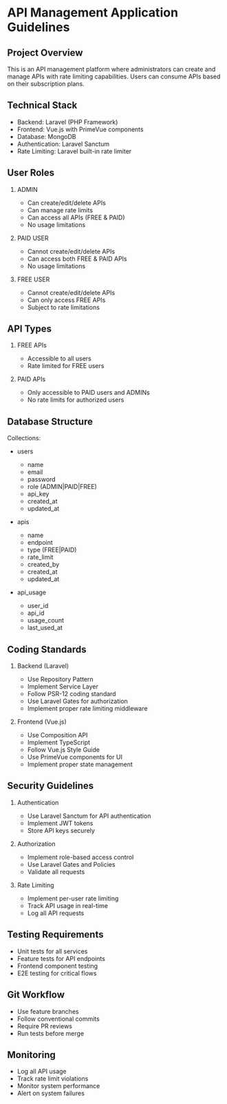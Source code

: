 # API Management Application Guidelines

## Project Overview
This is an API management platform where administrators can create and manage APIs with rate limiting capabilities. Users can consume APIs based on their subscription plans.

## Technical Stack
- Backend: Laravel (PHP Framework)
- Frontend: Vue.js with PrimeVue components
- Database: MongoDB
- Authentication: Laravel Sanctum
- Rate Limiting: Laravel built-in rate limiter

## User Roles
1. ADMIN
   - Can create/edit/delete APIs
   - Can manage rate limits
   - Can access all APIs (FREE & PAID)
   - No usage limitations
   
2. PAID USER
   - Cannot create/edit/delete APIs
   - Can access both FREE & PAID APIs
   - No usage limitations
   
3. FREE USER
   - Cannot create/edit/delete APIs
   - Can only access FREE APIs
   - Subject to rate limitations

## API Types
1. FREE APIs
   - Accessible to all users
   - Rate limited for FREE users
   
2. PAID APIs
   - Only accessible to PAID users and ADMINs
   - No rate limits for authorized users

## Database Structure
Collections:
- users
  - name
  - email
  - password
  - role (ADMIN|PAID|FREE)
  - api_key
  - created_at
  - updated_at

- apis
  - name
  - endpoint
  - type (FREE|PAID)
  - rate_limit
  - created_by
  - created_at
  - updated_at

- api_usage
  - user_id
  - api_id 
  - usage_count
  - last_used_at

## Coding Standards
1. Backend (Laravel)
   - Use Repository Pattern
   - Implement Service Layer
   - Follow PSR-12 coding standard
   - Use Laravel Gates for authorization
   - Implement proper rate limiting middleware

2. Frontend (Vue.js)
   - Use Composition API
   - Implement TypeScript
   - Follow Vue.js Style Guide
   - Use PrimeVue components for UI
   - Implement proper state management

## Security Guidelines
1. Authentication
   - Use Laravel Sanctum for API authentication
   - Implement JWT tokens
   - Store API keys securely

2. Authorization
   - Implement role-based access control
   - Use Laravel Gates and Policies
   - Validate all requests

3. Rate Limiting
   - Implement per-user rate limiting
   - Track API usage in real-time
   - Log all API requests

## Testing Requirements
- Unit tests for all services
- Feature tests for API endpoints
- Frontend component testing
- E2E testing for critical flows

## Git Workflow
- Use feature branches
- Follow conventional commits
- Require PR reviews
- Run tests before merge

## Monitoring
- Log all API usage
- Track rate limit violations
- Monitor system performance
- Alert on system failures
